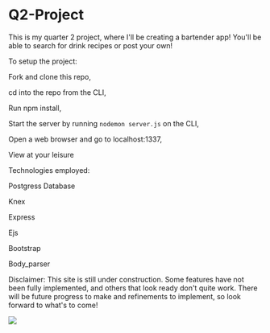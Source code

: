 # Q2-Project
This is my quarter 2 project, where I'll be creating a bartender app! You'll be able to search for drink recipes or post your own!

To setup the project:

Fork and clone this repo,

cd into the repo from the CLI,

Run npm install,

Start the server by running ``` nodemon server.js ``` on the CLI,

Open a web browser and go to localhost:1337,

View at your leisure


Technologies employed:

Postgress Database

Knex

Express

Ejs

Bootstrap

Body_parser

Disclaimer: This site is still under construction. Some features have not been fully implemented, and others that look ready don't quite work. There will be future progress to make and refinements to implement, so look forward to what's to come!

<img src="/Users/mac/Q2-Project/Barbase Vid.mov">